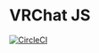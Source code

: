 # VRChat JS

[![CircleCI](https://circleci.com/gh/calmery/VRChatJS/tree/master.svg?style=svg)](https://circleci.com/gh/calmery/VRChatJS/tree/master)